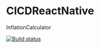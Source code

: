 # CICDReactNative

InflationCalculator

[![Build status](https://build.appcenter.ms/v0.1/apps/406ff848-4ebc-4c0b-83a5-da77cdaa51c5/branches/dev/badge)](https://appcenter.ms)

